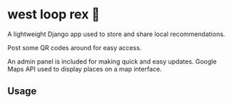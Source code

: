 # west loop rex 🦖
                              
A lightweight Django app used to store and share local recommendations.

Post some QR codes around for easy access. 

An admin panel is included for making quick and easy updates. Google Maps API used to display places on a map interface.

## Usage



